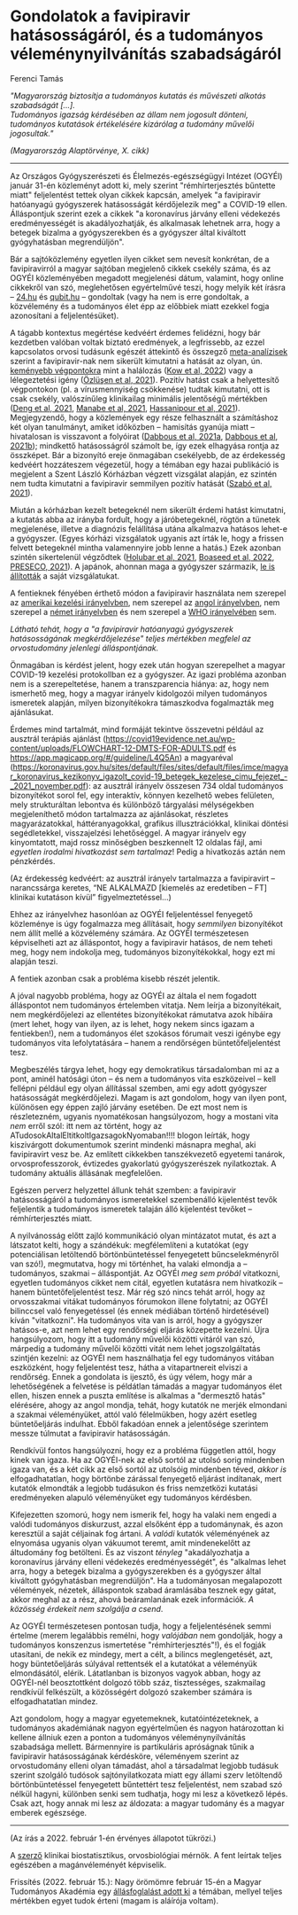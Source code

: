 Gondolatok a favipiravir hatásosságáról, és a tudományos véleménynyilvánítás szabadságáról
================

Ferenci Tamás

_"Magyarország biztosítja a tudományos kutatás és művészeti alkotás szabadságát [...]._  
_Tudományos igazság kérdésében az állam nem jogosult dönteni,_  
_tudományos kutatások értékelésére kizárólag a tudomány művelői jogosultak."_  

_(Magyarország Alaptörvénye, X. cikk)_

---

Az Országos Gyógyszerészeti és Élelmezés-egészségügyi Intézet (OGYÉI) január 31-én közleményt adott ki, mely szerint "rémhírterjesztés bűntette miatt" feljelentést tettek olyan cikkek kapcsán, amelyek "a favipiravir hatóanyagú gyógyszerek hatásosságát kérdőjelezik meg" a COVID-19 ellen. Álláspontjuk szerint ezek a cikkek "a koronavírus járvány elleni védekezés eredményességét is akadályozhatják, és alkalmasak lehetnek arra, hogy a betegek bizalma a gyógyszerekben és a gyógyszer által kiváltott gyógyhatásban megrendüljön".

Bár a sajtóközlemény egyetlen ilyen cikket sem nevesít konkrétan, de a favipiravirról a magyar sajtóban megjelenő cikkek csekély száma, és az OGYÉI közleményében megadott megjelenési dátum, valamint, hogy online cikkekről van szó, meglehetősen egyértelművé teszi, hogy melyik két írásra – [24.hu](https://24.hu/tudomany/2022/01/07/favipiravir-koronavirus-covid-19-influenza-antiviralis-szer-hatekonysag/) és [qubit.hu](https://qubit.hu/2021/12/13/semmi-nem-igazolja-hogy-bevalik-a-covid-ellen-magyarorszagon-megis-ugy-osztjak-a-favipiravirt-mint-a-csodaszert) – gondoltak (vagy ha nem is erre gondoltak, a közvélemény és a tudományos élet épp az előbbiek miatt ezekkel fogja azonosítani a feljelentésüket).

A tágabb kontextus megértése kedvéért érdemes felidézni, hogy bár kezdetben valóban voltak biztató eredmények, a legfrissebb, az ezzel kapcsolatos orvosi tudásunk egészét áttekintő és összegző [meta-analízisek](https://tamas-ferenci.github.io/FerenciTamas_AKlinikaiGyogyszervizsgalatokAlapjai/n%C3%A9h%C3%A1ny-tov%C3%A1bbi-t%C3%A9mak%C3%B6r-a-gy%C3%B3gyszervizsg%C3%A1latok-t%C3%A9m%C3%A1j%C3%A1b%C3%B3l.html#a-bizony%C3%ADt%C3%A9kok-%C3%B6sszess%C3%A9ge-szeml%C3%A9let) szerint a favipiravir-nak nem sikerült kimutatni a hatását az olyan, ún. [keményebb végpontokra](https://tamas-ferenci.github.io/FerenciTamas_AKlinikaiGyogyszervizsgalatokAlapjai/a-v%C3%A9gpontok-megv%C3%A1laszt%C3%A1s%C3%A1nak-%C3%A9s-m%C3%A9r%C3%A9s%C3%A9nek-k%C3%A9rd%C3%A9sei.html#kem%C3%A9ny-%C3%A9s-helyettes%C3%ADt%C5%91-v%C3%A9gpontok) mint a halálozás ([Kow et al, 2022](https://www.sciencedirect.com/science/article/pii/S1567576921010912?via%3Dihub)) vagy a lélegeztetési igény ([Özlüşen et al, 2021](https://link.springer.com/article/10.1007%2Fs10096-021-04307-1)). Pozitív hatást csak a helyettesítő végpontokon (pl. a vírusmennyiség csökkenése) tudtak kimutatni, ott is csak csekély, valószínűleg klinikailag minimális jelentőségű mértékben ([Deng et al, 2021](https://www.tandfonline.com/doi/full/10.1080/14787210.2022.2012155), [Manabe et al, 2021](https://bmcinfectdis.biomedcentral.com/articles/10.1186/s12879-021-06164-x), [Hassanipour et al, 2021](https://www.nature.com/articles/s41598-021-90551-6)). Megjegyzendő, hogy a közlemények egy része felhasznált a számításhoz két olyan tanulmányt, amiket időközben – hamisítás gyanúja miatt – hivatalosan is visszavont a folyóirat ([Dabbous et al, 2021a](https://link.springer.com/article/10.1007%2Fs00705-021-05307-4), [Dabbous et al, 2021b](https://www.nature.com/articles/s41598-021-98683-5)); mindkettő hatásosságról számolt be, így ezek elhagyása rontja az összképet. Bár a bizonyító ereje önmagában csekélyebb, de az érdekesség kedvéért hozzáteszem végezetül, hogy a témában egy hazai publikáció is megjelent a Szent László Kórházban végzett vizsgálat alapján, ez szintén nem tudta kimutatni a favipiravir semmilyen pozitív hatását ([Szabó et al, 2021](https://link.springer.com/article/10.1007%2Fs11357-021-00452-9)).

Miután a kórházban kezelt betegeknél nem sikerült érdemi hatást kimutatni, a kutatás abba az irányba fordult, hogy a járóbetegeknél, rögtön a tünetek megjelenése, illetve a diagnózis felállítása utána alkalmazva hatásos lehet-e a gyógyszer. (Egyes kórházi vizsgálatok ugyanis azt írták le, hogy a frissen felvett betegeknél mintha valamennyire jobb lenne a hatás.) Ezek azonban szintén sikertelenül végződtek ([Holubar et al, 2021](https://www.medrxiv.org/content/10.1101/2021.11.22.21266690v1), [Boaseed et al, 2022](https://www.clinicalmicrobiologyandinfection.com/article/S1198-743X(21)00734-5/fulltext), [PRESECO, 2021](https://www.appilitherapeutics.com/newsfeed/Appili-Therapeutics-Provides-Update-on-Phase-3-PRESECO-Clinical-Trial-Evaluating-Avigan%C2%AE%2FReeqonus%E2%84%A2)). A japánok, ahonnan maga a gyógyszer származik, [le is állították](https://pj.jiho.jp/article/245912) a saját vizsgálatukat.

A fentieknek fényében érthető módon a favipiravir használata nem szerepel az [amerikai kezelési irányelvben](https://www.covid19treatmentguidelines.nih.gov/management/clinical-management/clinical-management-summary/), nem szerepel az [angol irányelvben](https://www.nice.org.uk/guidance/ng191/chapter/Recommendations), nem szerepel a [német irányelvben](https://www.rki.de/DE/Content/InfAZ/N/Neuartiges_Coronavirus/Therapie/Therapie_Tab.html) és nem szerepel a [WHO irányelvében](https://apps.who.int/iris/rest/bitstreams/1394399/retrieve) sem.

_Látható tehát, hogy a "a favipiravir hatóanyagú gyógyszerek hatásosságának megkérdőjelezése" teljes mértékben megfelel az orvostudomány jelenlegi álláspontjának._

Önmagában is kérdést jelent, hogy ezek után hogyan szerepelhet a magyar COVID-19 kezelési protokollban ez a gyógyszer. Az igazi probléma azonban nem is a szerepeltetése, hanem a transzparencia hiánya: az, hogy nem ismerhető meg, hogy a magyar irányelv kidolgozói milyen tudományos ismeretek alapján, milyen bizonyítékokra támaszkodva fogalmazták meg ajánlásukat.

Érdemes mind tartalmát, mind formáját tekintve összevetni például az ausztrál terápiás ajánlást (https://covid19evidence.net.au/wp-content/uploads/FLOWCHART-12-DMTS-FOR-ADULTS.pdf és https://app.magicapp.org/#/guideline/L4Q5An) a magyaréval
(https://koronavirus.gov.hu/sites/default/files/sites/default/files/imce/magyar_koronavirus_kezikonyv_igazolt_covid-19_betegek_kezelese_cimu_fejezet_-_2021_november.pdf): az ausztrál irányelv összesen 734 oldal tudományos bizonyítékot sorol fel, egy interaktív, könnyen kezelhető webes felületen, mely strukturáltan lebontva és különböző tárgyalási mélységekben megjeleníthető módon tartalmazza az ajánlásokat, részletes magyarázatokkal, háttéranyagokkal, grafikus illusztrációkkal, klinikai döntési segédletekkel, visszajelzési lehetőséggel. A magyar irányelv egy kinyomtatott, majd rossz minőségben beszkennelt 12 oldalas fájl, ami _egyetlen irodalmi hivatkozást sem tartalmaz_! Pedig a hivatkozás aztán nem pénzkérdés.

(Az érdekesség kedvéért: az ausztrál irányelv tartalmazza a favipiravirt – narancssárga keretes, “NE ALKALMAZD [kiemelés az eredetiben – FT] klinikai kutatáson kívül” figyelmeztetéssel…)

Ehhez az irányelvhez hasonlóan az OGYÉI feljelentéssel fenyegető közleménye is úgy fogalmazza meg állításait, hogy _semmilyen_ bizonyítékot nem állít mellé a közvélemény számára. Az OGYÉI természetesen képviselheti azt az álláspontot, hogy a favipiravir hatásos, de nem teheti meg, hogy nem indokolja meg, tudományos bizonyítékokkal, hogy ezt mi alapján teszi.

A fentiek azonban csak a probléma kisebb részét jelentik.

A jóval nagyobb probléma, hogy az OGYÉI az általa el nem fogadott álláspontot nem tudományos értelemben vitatja. Nem leírja a bizonyítékait, nem megkérdőjelezi az ellentétes bizonyítékokat rámutatva azok hibáira (mert lehet, hogy van ilyen, az is lehet, hogy nekem sincs igazam a fentiekben!), nem a tudományos élet szokásos fórumait veszi igénybe egy tudományos vita lefolytatására – hanem a rendőrségen büntetőfeljelentést tesz.

Megbeszélés tárgya lehet, hogy egy demokratikus társadalomban mi az a pont, aminél hatósági úton – és nem a tudományos vita eszközeivel – kell fellépni például egy olyan állítással szemben, ami egy adott gyógyszer hatásosságát megkérdőjelezi. Magam is azt gondolom, hogy van ilyen pont, különösen egy éppen zajló járvány esetében. De ezt most nem is részletezném, ugyanis nyomatékosan hangsúlyozom, hogy a mostani vita _nem_ erről szól: itt nem az történt, hogy az ATudosokAltalEltitkoltIgazsagokNyomaban!!!! blogon leírták, hogy kiszivárgott dokumentumok szerint mindenki másnapra meghal, aki favipiravirt vesz be. Az említett cikkekben tanszékvezető egyetemi tanárok, orvosprofesszorok, évtizedes gyakorlatú gyógyszerészek nyilatkoztak. A tudomány aktuális állásának megfelelően.

Egészen perverz helyzettel állunk tehát szemben: a favipiravir hatásosságáról a tudományos ismeretekkel szembenálló kijelentést tevők feljelentik a tudományos ismeretek talaján álló kijelentést tevőket – rémhírterjesztés miatt.

A nyilvánosság előtt zajló kommunikáció olyan mintázatot mutat, és azt a látszatot kelti, hogy a szándékuk: megfélemlíteni a kutatókat (egy potenciálisan letöltendő börtönbüntetéssel fenyegetett bűncselekményről van szó!), megmutatva, hogy mi történhet, ha valaki elmondja a – tudományos, szakmai – álláspontját. Az OGYÉI _meg sem próbál_ vitatkozni, egyetlen tudományos cikket nem citál, egyetlen kutatásra nem hivatkozik – hanem büntetőfeljelentést tesz. Már rég szó nincs tehát arról, hogy az orvosszakmai vitákat tudományos fórumokon illene folytatni; az OGYÉI bilinccsel való fenyegetéssel (és ennek médiában történő hirdetésével) kíván "vitatkozni". Ha tudományos vita van is arról, hogy a gyógyszer hatásos-e, azt nem lehet egy rendőrségi eljárás közepette kezelni. Újra hangsúlyozom, hogy itt a tudomány művelői közötti vitáról van szó, márpedig a tudomány művelői közötti vitát nem lehet jogszolgáltatás szintjén kezelni: az OGYÉI nem használhatja fel egy tudományos vitában eszközként, hogy feljelentést tesz, hátha a vitapartnereit elviszi a rendőrség. Ennek a gondolata is ijesztő, és úgy vélem, hogy már a lehetőségének a felvetése is példátlan támadás a magyar tudományos élet ellen, hiszen ennek a puszta említése is alkalmas a "dermesztő hatás" elérésére, ahogy az angol mondja, tehát, hogy kutatók ne merjék elmondani a szakmai véleményüket, attól való félelmükben, hogy azért esetleg büntetőeljárás indulhat. Ebből fakadóan ennek a jelentősége szerintem messze túlmutat a favipiravir hatásosságán.

Rendkívül fontos hangsúlyozni, hogy ez a probléma független attól, hogy kinek van igaza. Ha az OGYÉI-nek az első sortól az utolsó sorig mindenben igaza van, és a két cikk az első sortól az utolsóig mindenben téved, _akkor is_ elfogadhatatlan, hogy börtönbe zárással fenyegető eljárást indítanak, mert kutatók elmondták a legjobb tudásukon és friss nemzetközi kutatási eredményeken alapuló véleményüket egy tudományos kérdésben.

Kifejezetten szomorú, hogy nem ismerik fel, hogy ha valaki nem engedi a valódi tudományos diskurzust, azzal elsőként épp a tudománynak, és azon keresztül a saját céljainak fog ártani. A _valódi_ kutatók véleményének az elnyomása ugyanis olyan vákuumot teremt, amit mindenekelőtt az áltudomány fog betölteni. És az viszont _tényleg_ "akadályozhatja a koronavírus járvány elleni védekezés eredményességét", és "alkalmas lehet arra, hogy a betegek bizalma a gyógyszerekben és a gyógyszer által kiváltott gyógyhatásban megrendüljön". Ha a tudományosan megalapozott vélemények, nézetek, álláspontok szabad áramlásába tesznek egy gátat, akkor meghal az a rész, ahová beáramlanának ezek információk. _A közösség érdekeit nem szolgálja a csend_.

Az OGYÉI természetesen pontosan tudja, hogy a feljelentésének semmi értelme (merem legalábbis remélni, hogy _valójában_ nem gondolják, hogy a tudományos konszenzus ismertetése "rémhírterjesztés"!), és el fogják utasítani, de nekik ez mindegy, mert a célt, a bilincs meglengetését, azt, hogy büntetőeljárás súlyával rettentsék el a kutatókat a véleményük elmondásától, elérik. Látatlanban is bizonyos vagyok abban, hogy az OGYÉI-nél beosztottként dolgozó több száz, tisztességes, szakmailag rendkívül felkészült, a közösségért dolgozó szakember számára is elfogadhatatlan mindez.

Azt gondolom, hogy a magyar egyetemeknek, kutatóintézeteknek, a tudományos akadémiának nagyon egyértelműen és nagyon határozottan ki kellene állniuk ezen a ponton a tudományos véleménynyilvánítás szabadsága mellett. Bármennyire is partikuláris apróságnak tűnik a favipiravir hatásosságának kérdésköre, véleményem szerint az orvostudomány elleni olyan támadást, ahol a társadalmat legjobb tudásuk szerint szolgáló tudósok sajtónyilatkozata miatt egy állami szerv letöltendő börtönbüntetéssel fenyegetett bűntettért tesz feljelentést, nem szabad szó nélkül hagyni, különben senki sem tudhatja, hogy mi lesz a következő lépés. Csak azt, hogy annak mi lesz az áldozata: a magyar tudomány és a magyar emberek egészsége.

---

(Az írás a 2022. február 1-én érvényes állapotot tükrözi.)

A [szerző](http://www.medstat.hu/) klinikai biostatisztikus, orvosbiológiai mérnök. A fent leírtak teljes egészében a magánvéleményét képviselik.

Frissítés (2022. február 15.): Nagy örömömre február 15-én a Magyar Tudományos Akadémia egy [állásfoglalást adott ki](https://mta.hu/mta_hirei/tajekoztatas-az-akademia-elnoke-altal-a-favipiravir-koronavirus-elleni-alkalmazasanak-tudomanyos-alapjaival-es-a-tudomanyos-vita-fontossagaval-kapcsolatban-kezdemenyezett-megbeszelesrol-111965) a témában, mellyel teljes mértékben egyet tudok érteni (magam is aláírója voltam).
